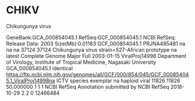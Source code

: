 # CHIKV
Chikungunya virus

GeneBank:GCA_000854045.1
RefSeq:GCF_000854045.1
NCBI RefSeq:
Release Data: 2003
Size(Mb):0.01183
GCF_000854045.1 PRJNA485481     na      na      na      37124   37124   Chikungunya virus       strain=S27-African prototype    na    latest   Complete Genome Major   Full    2003-01-15      ViralProj14998  Department of Virology, Institute of Tropical Medicine, Nagasaki University    GCA_000854045.1 identical       https://ftp.ncbi.nlm.nih.gov/genomes/all/GCF/000/854/045/GCF_000854045.1_ViralProj14998na      ICTV species exemplar   na              haploid viral   11826   11826   50.000000       1       1       1       NCBI RefSeq   Annotation submitted by NCBI RefSeq      2018-10-29      2       2       0       12466484
